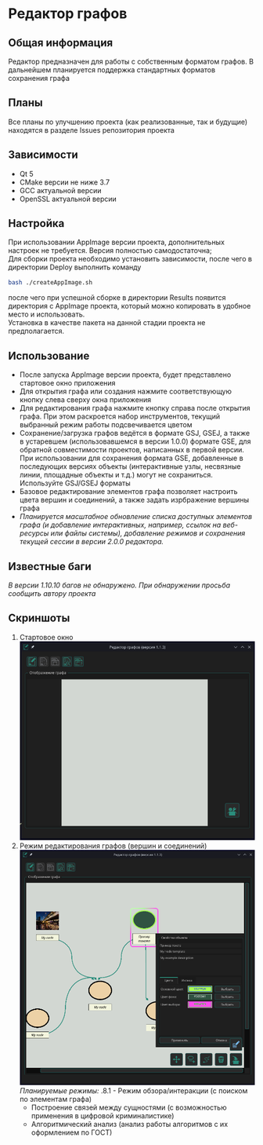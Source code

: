 # Редактор графов

## Общая информация
Редактор предназначен для работы с собственным форматом графов. В дальнейшем планируется поддержка стандартных форматов сохранения графа

## Планы
Все планы по улучшению проекта (как реализованные, так и будущие) находятся в разделе Issues репозитория проекта

## Зависимости
- Qt 5
- CMake версии не ниже 3.7
- GCC актуальной версии
- OpenSSL актуальной версии

## Настройка
При использовании AppImage версии проекта, дополнительных настроек не требуется. Версия полностью самодостаточна;  
Для сборки проекта необходимо установить зависимости, после чего в директории Deploy выполнить команду  
```bash
bash ./createAppImage.sh
```
после чего при успешной сборке в директории Results появится директория с AppImage проекта, который можно копировать в удобное место и использовать.  
Установка в качестве пакета на данной стадии проекта не предполагается.

## Использование
- После запуска AppImage версии проекта, будет представлено стартовое окно приложения
- Для открытия графа или создания нажмите соответствующую кнопку слева сверху окна приложения
- Для редактирования графа нажмите кнопку справа после открытия графа. При этом раскроется набор инструментов, текущий выбранный режим работы подсвечивается цветом
- Сохранение/загрузка графов ведётся в формате GSJ, GSEJ, а также в устаревшем (использовавшемся в версии 1.0.0) формате GSE, для обратной совместимости проектов, написанных в первой версии. При использовании для сохранения формата GSE, добавленные в последующих версиях объекты (интерактивные узлы, несвязные линии, площадные объекты и т.д.) могут не сохраниться. Используйте GSJ/GSEJ форматы
- Базовое редактирование элементов графа позволяет настроить цвета вершин и соединений, а также задать изрбражение вершины графа
- _Планируется масштабное обновление списка доступных элементов графа (и добавление интерактивных, например, ссылок на веб-ресурсы или файлы системы), добавление режимов и сохранения текущей сессии в версии 2.0.0 редактора._

## Известные баги
_В версии 1.10.10 багов не обнаружено. При обнаружении просьба сообщить автору проекта_

## Скриншоты
1. Стартовое окно  
![Старовое окно](./DATA/readme/start.png)
2. Режим редактирования графов (вершин и соединений)  
![Процесс редактирования графа](./DATA/readme/editmode.png)
   _Планируемые режимы:_
.8.1   - Режим обзора/интеракции (с поиском по элементам графа)
   - Построение связей между сущностями (с возможностью применения в цифровой криминалистике)
   - Алгоритмический анализ (анализ работы алгоритмов с их оформлением по ГОСТ)
